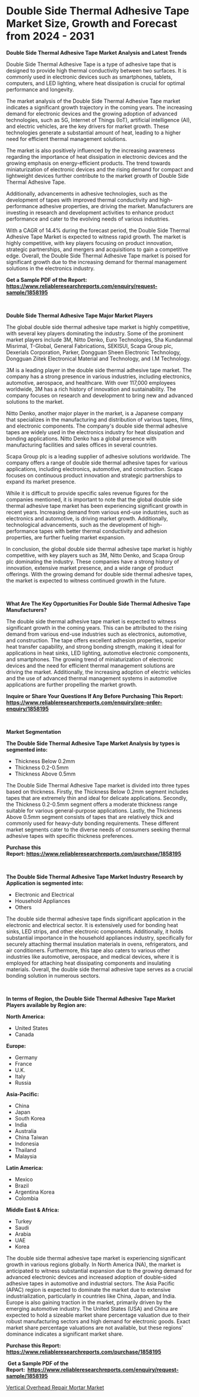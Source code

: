 <p><h1>Double Side Thermal Adhesive Tape Market Size, Growth and Forecast from 2024 - 2031</h1></p><p><strong>Double Side Thermal Adhesive Tape Market Analysis and Latest Trends</strong></p>
<p><p>Double Side Thermal Adhesive Tape is a type of adhesive tape that is designed to provide high thermal conductivity between two surfaces. It is commonly used in electronic devices such as smartphones, tablets, computers, and LED lighting, where heat dissipation is crucial for optimal performance and longevity.</p><p>The market analysis of the Double Side Thermal Adhesive Tape market indicates a significant growth trajectory in the coming years. The increasing demand for electronic devices and the growing adoption of advanced technologies, such as 5G, Internet of Things (IoT), artificial intelligence (AI), and electric vehicles, are the key drivers for market growth. These technologies generate a substantial amount of heat, leading to a higher need for efficient thermal management solutions.</p><p>The market is also positively influenced by the increasing awareness regarding the importance of heat dissipation in electronic devices and the growing emphasis on energy-efficient products. The trend towards miniaturization of electronic devices and the rising demand for compact and lightweight devices further contribute to the market growth of Double Side Thermal Adhesive Tape.</p><p>Additionally, advancements in adhesive technologies, such as the development of tapes with improved thermal conductivity and high-performance adhesive properties, are driving the market. Manufacturers are investing in research and development activities to enhance product performance and cater to the evolving needs of various industries.</p><p>With a CAGR of 14.4% during the forecast period, the Double Side Thermal Adhesive Tape Market is expected to witness rapid growth. The market is highly competitive, with key players focusing on product innovation, strategic partnerships, and mergers and acquisitions to gain a competitive edge. Overall, the Double Side Thermal Adhesive Tape market is poised for significant growth due to the increasing demand for thermal management solutions in the electronics industry.</p></p>
<p><strong>Get a Sample PDF of the Report:&nbsp; <a href="https://www.reliableresearchreports.com/enquiry/request-sample/1858195">https://www.reliableresearchreports.com/enquiry/request-sample/1858195</a></strong></p>
<p>&nbsp;</p>
<p><strong>Double Side Thermal Adhesive Tape Major Market Players</strong></p>
<p><p>The global double side thermal adhesive tape market is highly competitive, with several key players dominating the industry. Some of the prominent market players include 3M, Nitto Denko, Euro Technologies, Sha Kundanmal Misrimal, T-Global, General Fabrications, SEKISUI, Scapa Group plc, Dexerials Corporation, Parker, Dongguan Sheen Electronic Technology, Dongguan Ziitek Electronical Material and Technology, and I.M Technology.</p><p>3M is a leading player in the double side thermal adhesive tape market. The company has a strong presence in various industries, including electronics, automotive, aerospace, and healthcare. With over 117,000 employees worldwide, 3M has a rich history of innovation and sustainability. The company focuses on research and development to bring new and advanced solutions to the market. </p><p>Nitto Denko, another major player in the market, is a Japanese company that specializes in the manufacturing and distribution of various tapes, films, and electronic components. The company's double side thermal adhesive tapes are widely used in the electronics industry for heat dissipation and bonding applications. Nitto Denko has a global presence with manufacturing facilities and sales offices in several countries.</p><p>Scapa Group plc is a leading supplier of adhesive solutions worldwide. The company offers a range of double side thermal adhesive tapes for various applications, including electronics, automotive, and construction. Scapa focuses on continuous product innovation and strategic partnerships to expand its market presence.</p><p>While it is difficult to provide specific sales revenue figures for the companies mentioned, it is important to note that the global double side thermal adhesive tape market has been experiencing significant growth in recent years. Increasing demand from various end-use industries, such as electronics and automotive, is driving market growth. Additionally, technological advancements, such as the development of high-performance tapes with better thermal conductivity and adhesion properties, are further fueling market expansion.</p><p>In conclusion, the global double side thermal adhesive tape market is highly competitive, with key players such as 3M, Nitto Denko, and Scapa Group plc dominating the industry. These companies have a strong history of innovation, extensive market presence, and a wide range of product offerings. With the growing demand for double side thermal adhesive tapes, the market is expected to witness continued growth in the future.</p></p>
<p>&nbsp;</p>
<p><strong>What Are The Key Opportunities For Double Side Thermal Adhesive Tape Manufacturers?</strong></p>
<p><p>The double side thermal adhesive tape market is expected to witness significant growth in the coming years. This can be attributed to the rising demand from various end-use industries such as electronics, automotive, and construction. The tape offers excellent adhesion properties, superior heat transfer capability, and strong bonding strength, making it ideal for applications in heat sinks, LED lighting, automotive electronic components, and smartphones. The growing trend of miniaturization of electronic devices and the need for efficient thermal management solutions are driving the market. Additionally, the increasing adoption of electric vehicles and the use of advanced thermal management systems in automotive applications are further propelling the market growth.</p></p>
<p><strong>Inquire or Share Your Questions If Any Before Purchasing This Report: <a href="https://www.reliableresearchreports.com/enquiry/pre-order-enquiry/1858195">https://www.reliableresearchreports.com/enquiry/pre-order-enquiry/1858195</a></strong></p>
<p>&nbsp;</p>
<p><strong>Market Segmentation</strong></p>
<p><strong>The Double Side Thermal Adhesive Tape Market Analysis by types is segmented into:</strong></p>
<p><ul><li>Thickness Below 0.2mm</li><li>Thickness 0.2-0.5mm</li><li>Thickness Above 0.5mm</li></ul></p>
<p><p>The Double Side Thermal Adhesive Tape market is divided into three types based on thickness. Firstly, the Thickness Below 0.2mm segment includes tapes that are extremely thin and ideal for delicate applications. Secondly, the Thickness 0.2-0.5mm segment offers a moderate thickness range suitable for various general-purpose applications. Lastly, the Thickness Above 0.5mm segment consists of tapes that are relatively thick and commonly used for heavy-duty bonding requirements. These different market segments cater to the diverse needs of consumers seeking thermal adhesive tapes with specific thickness preferences.</p></p>
<p><strong>Purchase this Report:&nbsp;<a href="https://www.reliableresearchreports.com/purchase/1858195">https://www.reliableresearchreports.com/purchase/1858195</a></strong></p>
<p>&nbsp;</p>
<p><strong>The Double Side Thermal Adhesive Tape Market Industry Research by Application is segmented into:</strong></p>
<p><ul><li>Electronic and Electrical</li><li>Household Appliances</li><li>Others</li></ul></p>
<p><p>The double side thermal adhesive tape finds significant application in the electronic and electrical sector. It is extensively used for bonding heat sinks, LED strips, and other electronic components. Additionally, it holds substantial importance in the household appliances industry, specifically for securely attaching thermal insulation materials in ovens, refrigerators, and air conditioners. Furthermore, this tape also caters to various other industries like automotive, aerospace, and medical devices, where it is employed for attaching heat dissipating components and insulating materials. Overall, the double side thermal adhesive tape serves as a crucial bonding solution in numerous sectors.</p></p>
<p>&nbsp;</p>
<p><strong>In terms of Region, the Double Side Thermal Adhesive Tape Market Players available by Region are:</strong></p>
<p>
    <p> <strong> North America: </strong>
        <ul>
            <li>United States</li>
            <li>Canada</li>
        </ul>
        </p> 
    <p> <strong> Europe: </strong>
        <ul>
            <li>Germany</li>
            <li>France</li>
            <li>U.K.</li>
            <li>Italy</li>
            <li>Russia</li>
        </ul>
        </p> 
    <p> <strong> Asia-Pacific: </strong>
        <ul>
            <li>China</li>
            <li>Japan</li>
            <li>South Korea</li>
            <li>India</li>
            <li>Australia</li>
            <li>China Taiwan</li>
            <li>Indonesia</li>
            <li>Thailand</li>
            <li>Malaysia</li>
        </ul>
        </p> 
    <p> <strong> Latin America: </strong>
        <ul>
            <li>Mexico</li>
            <li>Brazil</li>
            <li>Argentina Korea</li>
            <li>Colombia</li>
        </ul>
        </p> 
    <p> <strong> Middle East & Africa: </strong>
        <ul>
            <li>Turkey</li>
            <li>Saudi</li>
            <li>Arabia</li>
            <li>UAE</li>
            <li>Korea</li>
        </ul>
    </p>
    </p>
<p><p>The double side thermal adhesive tape market is experiencing significant growth in various regions globally. In North America (NA), the market is anticipated to witness substantial expansion due to the growing demand for advanced electronic devices and increased adoption of double-sided adhesive tapes in automotive and industrial sectors. The Asia Pacific (APAC) region is expected to dominate the market due to extensive industrialization, particularly in countries like China, Japan, and India. Europe is also gaining traction in the market, primarily driven by the emerging automotive industry. The United States (USA) and China are expected to hold a sizeable market share percentage valuation due to their robust manufacturing sectors and high demand for electronic goods. Exact market share percentage valuations are not available, but these regions' dominance indicates a significant market share.</p></p>
<p><strong>Purchase this Report: <a href="https://www.reliableresearchreports.com/purchase/1858195">https://www.reliableresearchreports.com/purchase/1858195</a></strong></p>
<p>&nbsp;<strong>Get a Sample PDF of the Report:&nbsp;&nbsp;<a href="https://www.reliableresearchreports.com/enquiry/request-sample/1858195">https://www.reliableresearchreports.com/enquiry/request-sample/1858195</a></strong></p>
<p><strong></strong></p>
<p><p><a href="https://github.com/RichRobinson5/Market-Research-Report-List-2/blob/main/vertical-overhead-repair-mortar-market.md">Vertical Overhead Repair Mortar Market</a></p></p>
